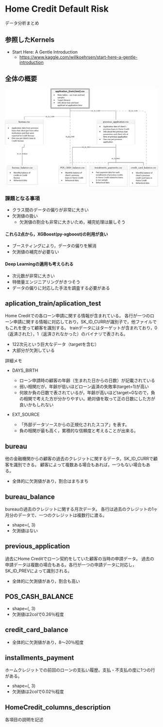 # Home Credit Default Risk

データ分析まとめ

## 参照したKernels

- Start Here: A Gentle Introduction
  - https://www.kaggle.com/willkoehrsen/start-here-a-gentle-introduction



## 全体の概要

![データセットの関係図](images/home_credit.png)

### 課題となる事項

- クラス間のデータの偏りが非常に大きい
- 欠測値の扱い
  - 欠測値の割合も非常に大きいため，補完処理は厳しそう

#### これら2点から，XGBoost(py-xgboost)の利用が良い
- ブースティングにより，データの偏りを解消
- 欠測値の補完が必要ない

#### Deep Learningの適用も考えられる
- 次元数が非常に大きい
- 特徴量エンジニアリングがきつそう
- データの偏りに対応した手法を調査する必要がある


## aplication_train/aplication_test
Home Creditでの各ローン申請に関する情報が含まれている。
各行が一つのローン申請に関する情報に対応しており，SK_ID_CURRが識別子で，他ファイルでもこれを使って顧客を識別する。
trainデータにはターゲットが含まれており，0（返済された），1（返済されなかった）のバイナリで表される。

- 122次元という巨大なデータ（targetを含む）
- 大部分が欠測している

詳細メモ
- DAYS_BIRTH
  - ローン申請時の顧客の年齢（生まれた日からの日数）が記載されている
  - 弱い相関だが，年齢が低いほどローン返済の失敗率(target=1)が高い
  - 何故か負の日数で表されているが，年齢が高いほどtarget=0なので，負の相関で考えた方が分かりやすい。絶対値を取って正の日数にした方が良いかもしれない

- EXT_SOURCE
  - 「外部データソースからの正規化されたスコア」を表す。
  - 負の相関が最も高く，累積的な信頼度と考えることが出来る。


## bureau
他の金融機関からの顧客の過去のクレジットに関するデータ。SK_ID_CURRで顧客を識別できる。
顧客によって複数ある場合もあれば，一つもない場合もある。

- 全体的に欠測値があり，割合はまちまち


## bureau_balance
bureauの過去のクレジットに関する月次データ。
各行は過去のクレジットの1ヶ月分のデータで、一つのクレジットは複数行に渡る。

- shape=(, 3)
- 欠測値はない


## previous_application
過去にHome Creditでローン契約をしていた顧客の当時の申請データ。
過去の申請データは複数の場合もある。各行が一つの申請データに対応し，SK_ID_PREVによって識別される。

- 全体的に欠測値があり，割合も高い


## POS_CASH_BALANCE

- shape=(, 3)
- 欠測値は2colで0.26％程度


## credit_card_balance

- 全体的に欠測値があり，8～20％程度


## installments_payment
ホームクレジットでの前回のローンの支払い履歴。支払・不支払の度に1つの行がある。

- shape=(, 3)
- 欠測値は2colで0.02％程度


## HomeCredit_columns_description
各項目の説明を記述







